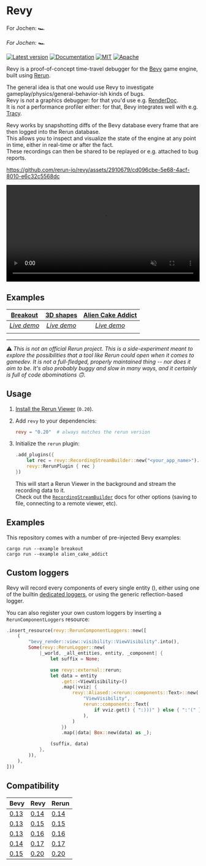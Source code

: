 # Revy

For Jochen: 🏎

*For Jochen: 🏎*

[![Latest version](https://img.shields.io/crates/v/revy.svg)](https://crates.io/crates/revy)
[![Documentation](https://docs.rs/revy/badge.svg)](https://docs.rs/revy)
[![MIT](https://img.shields.io/badge/license-MIT-blue.svg)](https://github.com/rerun-io/revy/blob/master/LICENSE-MIT)
[![Apache](https://img.shields.io/badge/license-Apache-blue.svg)](https://github.com/rerun-io/revy/blob/master/LICENSE-APACHE)

Revy is a proof-of-concept time-travel debugger for the [Bevy](https://github.com/bevyengine/bevy) game engine, built using [Rerun](https://github.com/rerun-io/rerun).

The general idea is that one would use Revy to investigate gameplay/physics/general-behavior-ish kinds of bugs.  
Revy is _not_ a graphics debugger: for that you'd use e.g. [RenderDoc](https://github.com/baldurk/renderdoc).  
It is _not_ a performance profiler either: for that, Bevy integrates well with e.g. [Tracy](https://github.com/wolfpld/tracy).

Revy works by snapshotting diffs of the Bevy database every frame that are then logged into the Rerun database.  
This allows you to inspect and visualize the state of the engine at any point in time, either in real-time or after the fact.  
These recordings can then be shared to be replayed or e.g. attached to bug reports.

<!-- NOTE: This one is for rendering on Github -->
https://github.com/rerun-io/revy/assets/2910679/cd096cbe-5e68-4acf-8010-e6c32c5568dc

<!-- NOTE: This one is for rendering on docs.rs -->
<video width="100%" autoplay loop muted controls>
    <source src="https://github.com/rerun-io/revy/assets/2910679/cd096cbe-5e68-4acf-8010-e6c32c5568dc" type="video/mp4" />
</video>

## Examples 

|[Breakout](https://github.com/bevyengine/bevy/blob/v0.15.0/examples/games/breakout.rs)|[3D shapes](https://github.com/bevyengine/bevy/blob/v0.15.0/examples/3d/3d_shapes.rs)|[Alien Cake Addict](https://github.com/bevyengine/bevy/blob/v0.15.0/examples/games/alien_cake_addict.rs)|
| :----------------------------------------------------------------: | :-------------------------------------------------------------: | :--------------------------------------------------------------: |
| [*Live demo*](https://rerun.io/viewer/version/0.20.0/?url=https://static.rerun.io/rrd/0.20.0/revy_breakout_3572dc5d61f77dc4fc9675a85c74035a6ee4b020.rrd) | [*Live demo*](https://rerun.io/viewer/version/0.20.0/?url=https://static.rerun.io/rrd/0.20.0/revy_3d_shapes_146ceeb1ab6e9bb69df6e3a39df6243579ed4f1d.rrd) | [*Live demo*](https://rerun.io/viewer/version/0.20.0/?url=https://static.rerun.io/rrd/0.20.0/revy_alien_cake_addict_cadb9e027130bade64c9d9352073fc7240dfc238.rrd) |
| <picture><img src="https://static.rerun.io/revy_breakout/de578dd0aee06c6ac2260da302b5e02ee4fdcdad/full.png" alt=""><source media="(max-width: 480px)" srcset="https://static.rerun.io/revy_breakout/de578dd0aee06c6ac2260da302b5e02ee4fdcdad/480w.png"><source media="(max-width: 768px)" srcset="https://static.rerun.io/revy_breakout/de578dd0aee06c6ac2260da302b5e02ee4fdcdad/768w.png"><source media="(max-width: 1024px)" srcset="https://static.rerun.io/revy_breakout/de578dd0aee06c6ac2260da302b5e02ee4fdcdad/1024w.png"><source media="(max-width: 1200px)" srcset="https://static.rerun.io/revy_breakout/de578dd0aee06c6ac2260da302b5e02ee4fdcdad/1200w.png"></picture> | <picture><img src="https://static.rerun.io/revy_3d_shapes/28870c94c4ffec871916890d8eaa8661da1b364e/full.png" alt=""><source media="(max-width: 480px)" srcset="https://static.rerun.io/revy_3d_shapes/28870c94c4ffec871916890d8eaa8661da1b364e/480w.png"><source media="(max-width: 768px)" srcset="https://static.rerun.io/revy_3d_shapes/28870c94c4ffec871916890d8eaa8661da1b364e/768w.png"><source media="(max-width: 1024px)" srcset="https://static.rerun.io/revy_3d_shapes/28870c94c4ffec871916890d8eaa8661da1b364e/1024w.png"><source media="(max-width: 1200px)" srcset="https://static.rerun.io/revy_3d_shapes/28870c94c4ffec871916890d8eaa8661da1b364e/1200w.png"></picture> |<picture><img src="https://static.rerun.io/revy_alien_cake_addict/8c6f1828dec207f86a887d1b180e9d92b38b4523/full.png" alt=""><source media="(max-width: 480px)" srcset="https://static.rerun.io/revy_alien_cake_addict/8c6f1828dec207f86a887d1b180e9d92b38b4523/480w.png"><source media="(max-width: 768px)" srcset="https://static.rerun.io/revy_alien_cake_addict/8c6f1828dec207f86a887d1b180e9d92b38b4523/768w.png"><source media="(max-width: 1024px)" srcset="https://static.rerun.io/revy_alien_cake_addict/8c6f1828dec207f86a887d1b180e9d92b38b4523/1024w.png"><source media="(max-width: 1200px)" srcset="https://static.rerun.io/revy_alien_cake_addict/8c6f1828dec207f86a887d1b180e9d92b38b4523/1200w.png"></picture> |

---

:warning: _This is not an official Rerun project. This is a side-experiment meant to explore the possibilities that a tool like Rerun could open when it comes to gamedev. It is not a full-fledged, properly maintained thing -- nor does it aim to be. It's also probably buggy and slow in many ways, and it certainly is full of code abominations :upside_down_face:._ 

## Usage

1. [Install the Rerun Viewer](https://www.rerun.io/docs/getting-started/installing-viewer) (`0.20`).

2. Add `revy` to your dependencies:
    ```toml
    revy = "0.20"  # always matches the rerun version
    ```

3. Initialize the `rerun` plugin:
    ```rust
    .add_plugins({
        let rec = revy::RecordingStreamBuilder::new("<your_app_name>").spawn().unwrap();
        revy::RerunPlugin { rec }
    })
    ```
    This will start a Rerun Viewer in the background and stream the recording data to it.  
    Check out the [`RecordingStreamBuilder`](https://docs.rs/rerun/latest/rerun/struct.RecordingStreamBuilder.html) docs for other options (saving to file, connecting to a remote viewer, etc).

## Examples

This repository comes with a number of pre-injected Bevy examples:

```shell
cargo run --example breakout
cargo run --example alien_cake_addict
```


## Custom loggers

Revy will record every components of every single entity (), either using one of the builtin [dedicated loggers](./src/default_loggers.rs), or using the generic reflection-based logger.

You can also register your own custom loggers by inserting a `RerunComponentLoggers` resource:
```rust
.insert_resource(revy::RerunComponentLoggers::new([
    (
        "bevy_render::view::visibility::ViewVisibility".into(),
        Some(revy::RerunLogger::new(
            |_world, _all_entities, entity, _component| {
                let suffix = None;

                use revy::external::rerun;
                let data = entity
                    .get::<ViewVisibility>()
                    .map(|vviz| {
                        revy::Aliased::<rerun::components::Text>::new(
                            "ViewVisibility",
                            rerun::components::Text(
                                if vviz.get() { ":)))" } else { ":'(" }.into(),
                            ),
                        )
                    })
                    .map(|data| Box::new(data) as _);

                (suffix, data)
            },
        )),
    ),
]))
```

## Compatibility

| Bevy                                                             | Revy                                                          | Rerun                                                          |
| ---------------------------------------------------------------- | ------------------------------------------------------------- | -------------------------------------------------------------- |
| [0.13](https://github.com/bevyengine/bevy/releases/tag/v0.13.0)  | [0.14](https://github.com/rerun-io/revy/releases/tag/0.14.0)  | [0.14](https://github.com/rerun-io/rerun/releases/tag/0.14.0)  |
| [0.13](https://github.com/bevyengine/bevy/releases/tag/v0.13.0)  | [0.15](https://github.com/rerun-io/revy/releases/tag/0.15.0)  | [0.15](https://github.com/rerun-io/rerun/releases/tag/0.15.0)  |
| [0.13](https://github.com/bevyengine/bevy/releases/tag/v0.13.0)  | [0.16](https://github.com/rerun-io/revy/releases/tag/0.16.0)  | [0.16](https://github.com/rerun-io/rerun/releases/tag/0.16.0)  |
| [0.14](https://github.com/bevyengine/bevy/releases/tag/v0.14.0)  | [0.17](https://github.com/rerun-io/revy/releases/tag/0.17.0)  | [0.17](https://github.com/rerun-io/rerun/releases/tag/0.17.0)  |
| [0.15](https://github.com/bevyengine/bevy/releases/tag/v0.15.0)  | [0.20](https://github.com/rerun-io/revy/releases/tag/0.20.0)  | [0.20](https://github.com/rerun-io/rerun/releases/tag/0.20.0)  |
